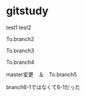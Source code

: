 # gitstudy

test1
test2

To.branch2

To.branch3

To.branch4

master変更　＆　To.branch5

branch6-1ではなくて6-1だった
